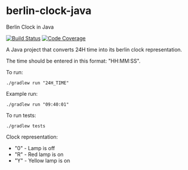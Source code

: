 # berlin-clock-java

Berlin Clock in Java

[![Build Status](https://travis-ci.org/ryanb93/berlin-clock-java.svg?branch=master)](https://travis-ci.org/ryanb93/berlin-clock-java)
[![Code Coverage](https://img.shields.io/codecov/c/github/pvorb/property-providers/develop.svg)](https://codecov.io/github/pvorb/property-providers?branch=develop)

A Java project that converts 24H time into its berlin clock representation.

The time should be entered in this format: "HH:MM:SS".

To run:

    ./gradlew run "24H_TIME"

Example run:

    ./gradlew run "09:40:01"

  To run tests:

    ./gradlew tests

Clock representation:
-   "0" - Lamp is off
-   "R" - Red lamp is on
-   "Y" - Yellow lamp is on